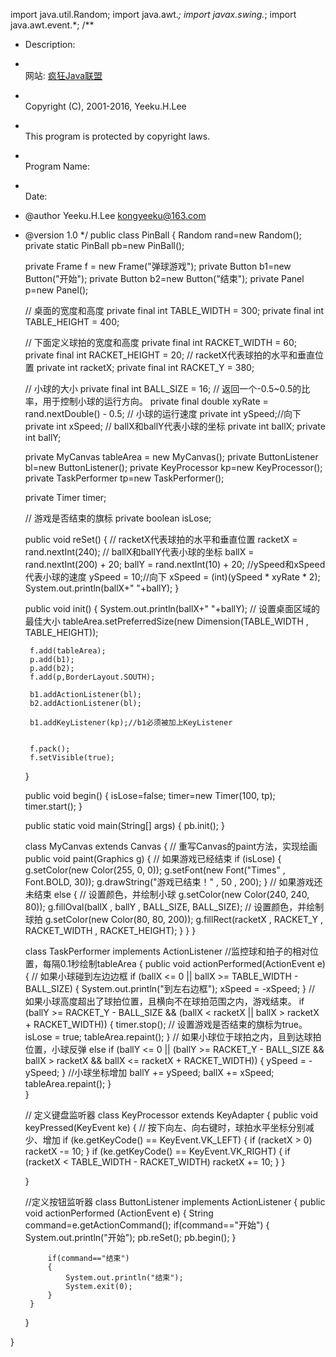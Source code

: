 
import java.util.Random;
import java.awt.*;
import javax.swing.*;
import java.awt.event.*;
/**
 * Description:
 * <br/>网站: <a href="http://www.crazyit.org">疯狂Java联盟</a>
 * <br/>Copyright (C), 2001-2016, Yeeku.H.Lee
 * <br/>This program is protected by copyright laws.
 * <br/>Program Name:
 * <br/>Date:
 * @author Yeeku.H.Lee kongyeeku@163.com
 * @version 1.0
 */
public class PinBall
{
	Random rand=new Random();
	private static PinBall pb=new PinBall();

	private Frame f = new Frame("弹球游戏");
	private Button b1=new Button("开始");
	private Button b2=new Button("结束");
	private Panel p=new Panel();

	// 桌面的宽度和高度
	private final int TABLE_WIDTH = 300;
	private final int TABLE_HEIGHT = 400;

	// 下面定义球拍的宽度和高度
	private final int RACKET_WIDTH = 60;
	private final int RACKET_HEIGHT = 20;
	// racketX代表球拍的水平和垂直位置
	private int racketX;
	private final int RACKET_Y = 380;
	
	// 小球的大小
	private final int BALL_SIZE = 16;
	// 返回一个-0.5~0.5的比率，用于控制小球的运行方向。
	private final double xyRate = rand.nextDouble() - 0.5;
	// 小球的运行速度
	private int ySpeed;//向下
	private int xSpeed;
	// ballX和ballY代表小球的坐标
	private int ballX;
	private int ballY;

	private MyCanvas tableArea = new MyCanvas();
	private ButtonListener bl=new ButtonListener(); 
	private KeyProcessor kp=new KeyProcessor();
	private TaskPerformer tp=new TaskPerformer();

	private Timer timer;
	
	// 游戏是否结束的旗标
	private boolean isLose;

	public void reSet()
	{
		// racketX代表球拍的水平和垂直位置
		racketX = rand.nextInt(240);
		// ballX和ballY代表小球的坐标
		ballX = rand.nextInt(200) + 20;
		ballY = rand.nextInt(10) + 20;
		//ySpeed和xSpeed代表小球的速度
		ySpeed = 10;//向下
		xSpeed = (int)(ySpeed * xyRate * 2);
		System.out.println(ballX+" "+ballY);
	}

	public void init()
	{
		System.out.println(ballX+" "+ballY);
		// 设置桌面区域的最佳大小
		tableArea.setPreferredSize(new Dimension(TABLE_WIDTH , TABLE_HEIGHT));
		
		f.add(tableArea);
		p.add(b1);
		p.add(b2);
		f.add(p,BorderLayout.SOUTH);

		b1.addActionListener(bl);
		b2.addActionListener(bl);

		b1.addKeyListener(kp);//b1必须被加上KeyListener

		
		f.pack();
		f.setVisible(true);

	}

	public void begin()
	{
		isLose=false;
		timer=new Timer(100, tp);
		timer.start();
	}

	


	public static void main(String[] args)
	{
		pb.init();
	}


	class MyCanvas extends Canvas
	{
		// 重写Canvas的paint方法，实现绘画
		public void paint(Graphics g)
		{
			// 如果游戏已经结束
			if (isLose)
			{
				g.setColor(new Color(255, 0, 0));
				g.setFont(new Font("Times" , Font.BOLD, 30));
				g.drawString("游戏已结束！" , 50 , 200);
			}
			// 如果游戏还未结束
			else
			{
				// 设置颜色，并绘制小球
				g.setColor(new Color(240, 240, 80));
				g.fillOval(ballX , ballY , BALL_SIZE, BALL_SIZE);
				// 设置颜色，并绘制球拍
				g.setColor(new Color(80, 80, 200));
				g.fillRect(racketX , RACKET_Y , RACKET_WIDTH , RACKET_HEIGHT);
			}
		}
	}

	class TaskPerformer implements ActionListener //监控球和拍子的相对位置，每隔0.1秒绘制tableArea
	{
		public void actionPerformed(ActionEvent	e)
		{
			// 如果小球碰到左边边框
			if (ballX  <= 0 || ballX >= TABLE_WIDTH - BALL_SIZE)
			{
				System.out.println("到左右边框");
				xSpeed = -xSpeed;
			}
			// 如果小球高度超出了球拍位置，且横向不在球拍范围之内，游戏结束。
			if (ballY >= RACKET_Y - BALL_SIZE && (ballX < racketX || ballX > racketX + RACKET_WIDTH))
			{
				timer.stop();
				// 设置游戏是否结束的旗标为true。
				isLose = true;
				tableArea.repaint();
			}
			// 如果小球位于球拍之内，且到达球拍位置，小球反弹
			else if (ballY  <= 0 || (ballY >= RACKET_Y - BALL_SIZE && ballX > racketX && ballX <= racketX + RACKET_WIDTH))
			{
				ySpeed = -ySpeed;
			}
			//小球坐标增加
			ballY += ySpeed;
			ballX += xSpeed;
			tableArea.repaint();
		}		
	}

	// 定义键盘监听器
	class KeyProcessor extends KeyAdapter
	{
		public void keyPressed(KeyEvent ke)
		{
		// 按下向左、向右键时，球拍水平坐标分别减少、增加
			if (ke.getKeyCode() == KeyEvent.VK_LEFT)
			{
				if (racketX > 0)
				racketX -= 10;
			}
			if (ke.getKeyCode() == KeyEvent.VK_RIGHT)
			{
				if (racketX < TABLE_WIDTH - RACKET_WIDTH)
				racketX += 10;
			}
		}

	}

	//定义按钮监听器
	class ButtonListener implements ActionListener
	{
		public void actionPerformed (ActionEvent e)
		{
			String command=e.getActionCommand();
			if(command=="开始")
			{
				System.out.println("开始");
				pb.reSet();
				pb.begin();
			}
			
			if(command=="结束")
			{	
				System.out.println("结束");
				System.exit(0);
			}
		}
	}

}
